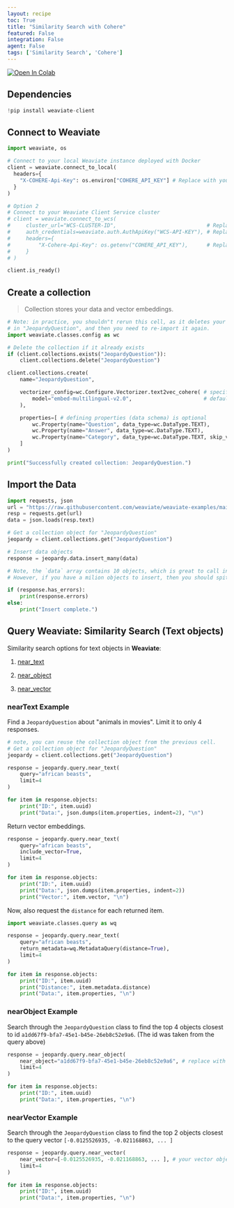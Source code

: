 ```yaml
---
layout: recipe
toc: True
title: "Similarity Search with Cohere"
featured: False
integration: False
agent: False
tags: ['Similarity Search', 'Cohere']
---
```

[![Open In Colab](https://colab.research.google.com/assets/colab-badge.svg)](https://colab.research.google.com/github/weaviate/recipes/blob/main/weaviate-features/model-providers/cohere/similarity_search_embed_multilingual_v2.0.ipynb)

## Dependencies

```python
!pip install weaviate-client
```

## Connect to Weaviate

```python
import weaviate, os

# Connect to your local Weaviate instance deployed with Docker
client = weaviate.connect_to_local(
  headers={
    "X-COHERE-Api-Key": os.environ["COHERE_API_KEY"] # Replace with your Cohere key - recommended: use env var
  }
)

# Option 2
# Connect to your Weaviate Client Service cluster
# client = weaviate.connect_to_wcs(
#     cluster_url="WCS-CLUSTER-ID",                             # Replace with your WCS cluster ID
#     auth_credentials=weaviate.auth.AuthApiKey("WCS-API-KEY"), # Replace with your WCS API KEY - recommended: use env var
#     headers={
#         "X-Cohere-Api-Key": os.getenv("COHERE_API_KEY"),      # Replace with your inference API key - recommended: use env var
#     }
# )

client.is_ready()
```

## Create a collection
> Collection stores your data and vector embeddings.

```python
# Note: in practice, you shouldn"t rerun this cell, as it deletes your data
# in "JeopardyQuestion", and then you need to re-import it again.
import weaviate.classes.config as wc

# Delete the collection if it already exists
if (client.collections.exists("JeopardyQuestion")):
    client.collections.delete("JeopardyQuestion")

client.collections.create(
    name="JeopardyQuestion",

    vectorizer_config=wc.Configure.Vectorizer.text2vec_cohere( # specify the vectorizer and model type you"re using
        model="embed-multilingual-v2.0",                       # defaults to embed-multilingual-v2.0 if not set
    ),

    properties=[ # defining properties (data schema) is optional
        wc.Property(name="Question", data_type=wc.DataType.TEXT), 
        wc.Property(name="Answer", data_type=wc.DataType.TEXT),
        wc.Property(name="Category", data_type=wc.DataType.TEXT, skip_vectorization=True), 
    ]
)

print("Successfully created collection: JeopardyQuestion.")
```

## Import the Data

```python
import requests, json
url = "https://raw.githubusercontent.com/weaviate/weaviate-examples/main/jeopardy_small_dataset/jeopardy_tiny.json"
resp = requests.get(url)
data = json.loads(resp.text)

# Get a collection object for "JeopardyQuestion"
jeopardy = client.collections.get("JeopardyQuestion")

# Insert data objects
response = jeopardy.data.insert_many(data)

# Note, the `data` array contains 10 objects, which is great to call insert_many with.
# However, if you have a milion objects to insert, then you should spit them into smaller batches (i.e. 100-1000 per insert)

if (response.has_errors):
    print(response.errors)
else:
    print("Insert complete.")
```

## Query Weaviate: Similarity Search (Text objects)

Similarity search options for text objects in **Weaviate**:

1. [near_text](https://docs.weaviate.io/weaviate/search/similarity#an-input-medium)

2. [near_object](https://docs.weaviate.io/weaviate/search/similarity#an-object)

3. [near_vector](https://docs.weaviate.io/weaviate/search/similarity#a-vector)

### nearText Example

Find a `JeopardyQuestion` about "animals in movies". Limit it to only 4 responses.

```python
# note, you can reuse the collection object from the previous cell.
# Get a collection object for "JeopardyQuestion"
jeopardy = client.collections.get("JeopardyQuestion")

response = jeopardy.query.near_text(
    query="african beasts",
    limit=4
)

for item in response.objects:
    print("ID:", item.uuid)
    print("Data:", json.dumps(item.properties, indent=2), "\n")
```

Return vector embeddings.

```python
response = jeopardy.query.near_text(
    query="african beasts",
    include_vector=True,
    limit=4
)

for item in response.objects:
    print("ID:", item.uuid)
    print("Data:", json.dumps(item.properties, indent=2))
    print("Vector:", item.vector, "\n")
```

Now, also request the `distance` for each returned item.

```python
import weaviate.classes.query as wq

response = jeopardy.query.near_text(
    query="african beasts",
    return_metadata=wq.MetadataQuery(distance=True),
    limit=4
)

for item in response.objects:
    print("ID:", item.uuid)
    print("Distance:", item.metadata.distance)
    print("Data:", item.properties, "\n")
```

### nearObject Example

Search through the `JeopardyQuestion` class to find the top 4 objects closest to id `a1dd67f9-bfa7-45e1-b45e-26eb8c52e9a6`. (The id was taken from the query above)

```python
response = jeopardy.query.near_object(
    near_object="a1dd67f9-bfa7-45e1-b45e-26eb8c52e9a6", # replace with your id of interest
    limit=4
)

for item in response.objects:
    print("ID:", item.uuid)
    print("Data:", item.properties, "\n")
```

### nearVector Example

Search through the `JeopardyQuestion` class to find the top 2 objects closest to the query vector `[-0.0125526935, -0.021168863, ... ]`

```python
response = jeopardy.query.near_vector(
    near_vector=[-0.0125526935, -0.021168863, ... ], # your vector object goes here
    limit=4
)

for item in response.objects:
    print("ID:", item.uuid)
    print("Data:", item.properties, "\n")
```